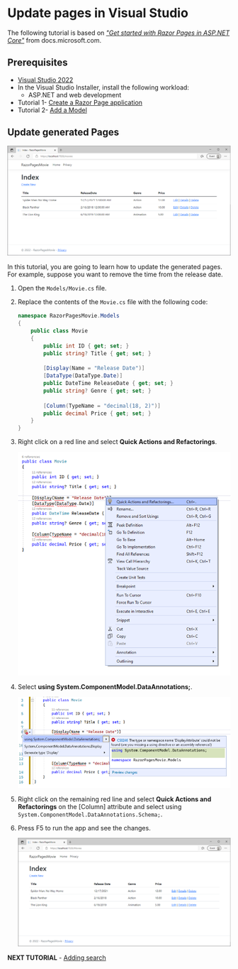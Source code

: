 # Update pages in Visual Studio

The following tutorial is based on [*"Get started with Razor Pages in ASP.NET Core"*](https://docs.microsoft.com/aspnet/core/tutorials/razor-pages/razor-pages-start) from docs.microsoft.com.

## Prerequisites

* [Visual Studio 2022](https://visualstudio.microsoft.com/downloads/?wt.mc_id=adw-brand&gclid=Cj0KCQjwqYfWBRDPARIsABjQRYwLe3b9dJMixA98s8nS8QfuNBKGsiRVRXzB93fe4E27LGK5KLrGcnYaAgdREALw_wcB)
* In the Visual Studio Installer, install the following workload:
    * ASP.NET and web development
* Tutorial 1- [Create a Razor Page application](../1-Create%20a%20Razor%20Page/Create-a-Razorpage-VS.md)
* Tutorial 2- [Add a Model](../2-Add%20a%20model/Addamodel-VS.md)

## Update generated Pages

![](images/CurrentPage.PNG)

In this tutorial, you are going to learn how to update the generated pages. For example, suppose you want to remove the time from the release date.

1. Open the `Models/Movie.cs` file.
1. Replace the contents of the `Movie.cs` file with the following code:

    ```csharp
    namespace RazorPagesMovie.Models
    {
        public class Movie
        {
            public int ID { get; set; }
            public string? Title { get; set; }
    
            [Display(Name = "Release Date")]
            [DataType(DataType.Date)]
            public DateTime ReleaseDate { get; set; }
            public string? Genre { get; set; }
    
            [Column(TypeName = "decimal(18, 2)")]
            public decimal Price { get; set; }
        }
    }
    ```

1. Right click on a red line and select **Quick Actions and Refactorings**.

    ![](images/refactor_VS.png)

1. Select **using System.ComponentModel.DataAnnotations;**.

    ![](images/using_annotations_VS.png)

1. Right click on the remaining red line and select **Quick Actions and Refactorings** on the [Column] attribute and select using `System.ComponentModel.DataAnnotations.Schema;`.
1. Press F5 to run the app and see the changes.

    ![](images/NewPage.PNG)

**NEXT TUTORIAL** - [Adding search](../4-Add%20Search/SearchPage-VS.md)
